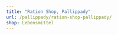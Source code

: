 ```yaml
---
title: "Ration Shop, Pallippady"
url: /pallippady/ration-shop-pallippady/
shop: Lebensmittel
---
```

